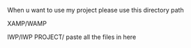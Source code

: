 When u want to use my project please use this directory path

XAMP/WAMP

IWP/IWP PROJECT/
paste all the files in here 
